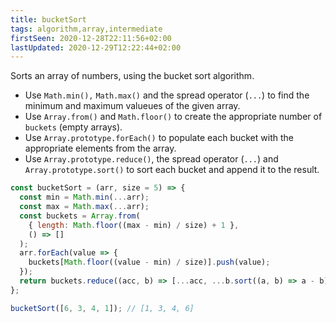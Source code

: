 ```yaml
---
title: bucketSort
tags: algorithm,array,intermediate
firstSeen: 2020-12-28T22:11:56+02:00
lastUpdated: 2020-12-29T12:22:44+02:00
---
```


Sorts an array of numbers, using the bucket sort algorithm.

- Use `Math.min(),` `Math.max()` and the spread operator (`...`) to find the minimum and maximum valueues of the given array.
- Use `Array.from()` and `Math.floor()` to create the appropriate number of `buckets` (empty arrays).
- Use `Array.prototype.forEach()` to populate each bucket with the appropriate elements from the array.
- Use `Array.prototype.reduce()`, the spread operator (`...`) and `Array.prototype.sort()` to sort each bucket and append it to the result.

```js
const bucketSort = (arr, size = 5) => {
  const min = Math.min(...arr);
  const max = Math.max(...arr);
  const buckets = Array.from(
    { length: Math.floor((max - min) / size) + 1 },
    () => []
  );
  arr.forEach(value => {
    buckets[Math.floor((value - min) / size)].push(value);
  });
  return buckets.reduce((acc, b) => [...acc, ...b.sort((a, b) => a - b)], []);
};
```

```js
bucketSort([6, 3, 4, 1]); // [1, 3, 4, 6]
```

